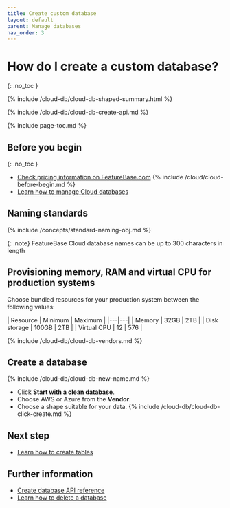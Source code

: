 ```yaml
---
title: Create custom database
layout: default
parent: Manage databases
nav_order: 3
---
```


# How do I create a custom database?
{: .no_toc }

{% include /cloud-db/cloud-db-shaped-summary.html %}

{% include /cloud-db/cloud-db-create-api.md %}

{% include page-toc.md %}

## Before you begin
{: .no_toc }
* [Check pricing information on FeatureBase.com](https://www.featurebase.com/pricing)
{% include /cloud/cloud-before-begin.md %}
* [Learn how to manage Cloud databases](/docs/cloud/cloud-databases/cloud-db-manage)

## Naming standards

{% include /concepts/standard-naming-obj.md %}

{: .note}
FeatureBase Cloud database names can be up to 300 characters in length

## Provisioning memory, RAM and virtual CPU for production systems

Choose bundled resources for your production system between the following values:

| Resource | Minimum | Maximum |
|---|---|
| Memory | 32GB | 2TB |
| Disk storage | 100GB | 2TB |
| Virtual CPU | 12 | 576 |

{% include /cloud-db/cloud-db-vendors.md %}

## Create a database

{% include /cloud-db/cloud-db-new-name.md %}
* Click **Start with a clean database**.
* Choose AWS or Azure from the **Vendor**.
* Choose a shape suitable for your data.
{% include /cloud-db/cloud-db-click-create.md %}

## Next step

* [Learn how to create tables](/docs/cloud/cloud-tables/cloud-table-create)

## Further information

* [Create database API reference](https://api-docs-featurebase-cloud.redoc.ly/latest#operation/createDatabase)
* [Learn how to delete a database](/docs/cloud/cloud-databases/cloud-db-delete)
